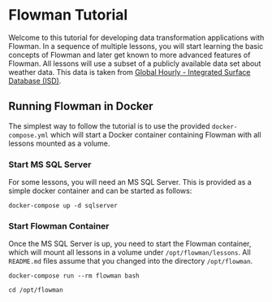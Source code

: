 # Flowman Tutorial

Welcome to this tutorial for developing data transformation applications with Flowman. In a sequence of multiple
lessons, you will start learning the basic concepts of Flowman and later get known to more advanced features of
Flowman. All lessons will use a subset of a publicly available data set about weather data. This data is taken from
[Global Hourly - Integrated Surface Database (ISD)](https://www.ncdc.noaa.gov/isd).


## Running Flowman in Docker

The simplest way to follow the tutorial is to use the provided `docker-compose.yml` which will start a Docker container
containing Flowman with all lessons mounted as a volume.


### Start MS SQL Server
For some lessons, you will need an MS SQL Server. This is provided as a simple docker container and can be started
as follows:

```shell
docker-compose up -d sqlserver
```

### Start Flowman Container
Once the MS SQL Server is up, you need to start the Flowman container, which will mount all lessons in a volume
under `/opt/flowman/lessons`. All `README.md` files assume that you changed into the directory `/opt/flowman`.

```shell
docker-compose run --rm flowman bash

cd /opt/flowman
```
